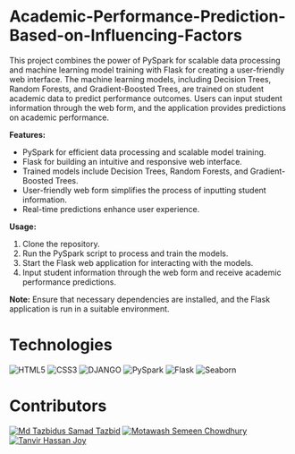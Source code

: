 # Academic-Performance-Prediction-Based-on-Influencing-Factors

This project combines the power of PySpark for scalable data processing and machine learning model training with Flask for creating a user-friendly web interface. The machine learning models, including Decision Trees, Random Forests, and Gradient-Boosted Trees, are trained on student academic data to predict performance outcomes. Users can input student information through the web form, and the application provides predictions on academic performance.


**Features:**
- PySpark for efficient data processing and scalable model training.
- Flask for building an intuitive and responsive web interface.
- Trained models include Decision Trees, Random Forests, and Gradient-Boosted Trees.
- User-friendly web form simplifies the process of inputting student information.
- Real-time predictions enhance user experience.

**Usage:**
1. Clone the repository.
2. Run the PySpark script to process and train the models.
3. Start the Flask web application for interacting with the models.
4. Input student information through the web form and receive academic performance predictions.

**Note:**
Ensure that necessary dependencies are installed, and the Flask application is run in a suitable environment.


# Technologies
![HTML5](https://img.shields.io/badge/html5-%23E34F26.svg?style=for-the-badge&logo=html5&logoColor=white)
![CSS3](https://img.shields.io/badge/css3-%231572B6.svg?style=for-the-badge&logo=css3&logoColor=white)
![DJANGO](https://img.shields.io/badge/Django-092E20?style=for-the-badge&logo=django&logoColor=white)
![PySpark](https://img.shields.io/badge/PySpark-%2305122B.svg?style=for-the-badge&logo=apache-spark&logoColor=white)
![Flask](https://img.shields.io/badge/Flask-%23000000.svg?style=for-the-badge&logo=flask&logoColor=white)
![Seaborn](https://img.shields.io/badge/Seaborn-%23118C4E.svg?style=for-the-badge&logo=seaborn&logoColor=white)


# Contributors
[![Md Tazbidus Samad Tazbid](https://github.com/tstazbid.png?size=70)](https://github.com/tstazbid)
[![Motawash Semeen Chowdhury](https://github.com/Motawash-Semeen.png?size=70)](https://github.com/Motawash-Semeen)
[![Tanvir Hassan Joy](https://github.com/Harmfulllll.png?size=70)](https://github.com/Harmfulllll)
